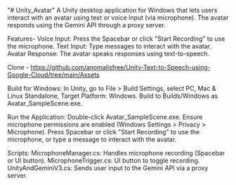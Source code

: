 "# Unity_Avatar" 
A Unity desktop application for Windows that lets users interact with an avatar using text or voice input (via microphone). The avatar responds using the Gemini API through a proxy server.

Features-
Voice Input: Press the Spacebar or click "Start Recording" to use the microphone.
Text Input: Type messages to interact with the avatar.
Avatar Response: The avatar speaks responses using text-to-speech.

Clone - https://github.com/anomalisfree/Unity-Text-to-Speech-using-Google-Cloud/tree/main/Assets

Build for Windows:
In Unity, go to File > Build Settings, select PC, Mac & Linux Standalone, Target Platform: Windows.
Build to Builds/Windows as Avatar_SampleScene.exe.


Run the Application:
Double-click Avatar_SampleScene.exe.
Ensure microphone permissions are enabled (Windows Settings > Privacy > Microphone).
Press Spacebar or click "Start Recording" to use the microphone, or type a message to interact with the avatar.



Scripts:
MicrophoneManager.cs: Handles microphone recording (Spacebar or UI button).
MicrophoneTrigger.cs: UI button to toggle recording.
UnityAndGeminiV3.cs: Sends user input to the Gemini API via a proxy server.
